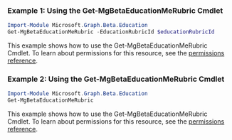 ### Example 1: Using the Get-MgBetaEducationMeRubric Cmdlet
```powershell
Import-Module Microsoft.Graph.Beta.Education
Get-MgBetaEducationMeRubric -EducationRubricId $educationRubricId
```
This example shows how to use the Get-MgBetaEducationMeRubric Cmdlet.
To learn about permissions for this resource, see the [permissions reference](/graph/permissions-reference).
### Example 2: Using the Get-MgBetaEducationMeRubric Cmdlet
```powershell
Import-Module Microsoft.Graph.Beta.Education
Get-MgBetaEducationMeRubric
```
This example shows how to use the Get-MgBetaEducationMeRubric Cmdlet.
To learn about permissions for this resource, see the [permissions reference](/graph/permissions-reference).
